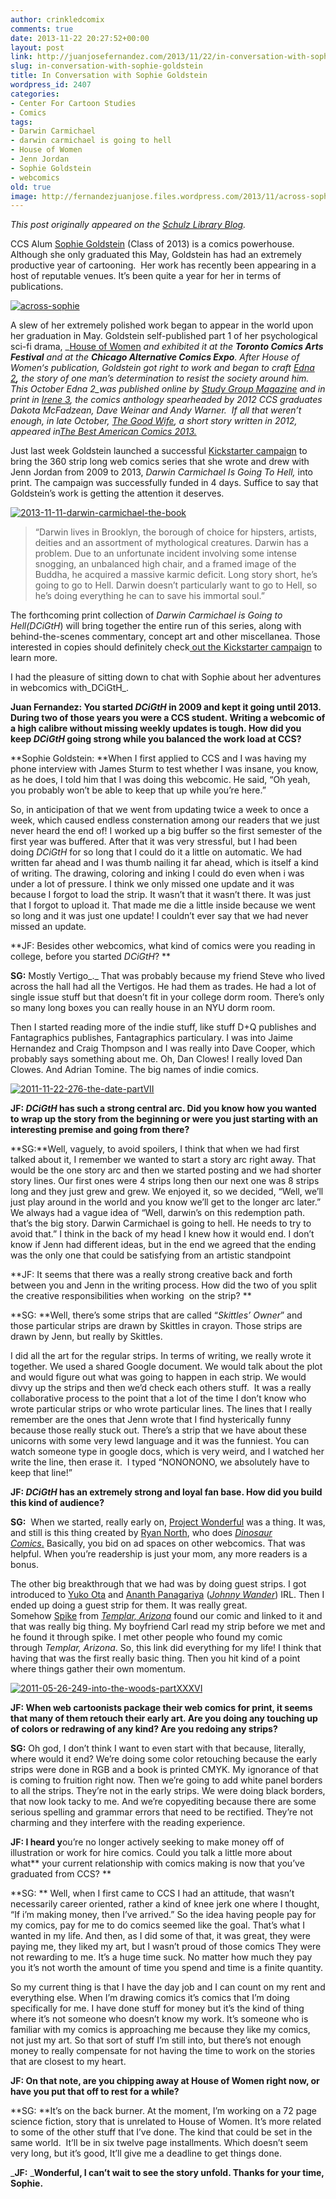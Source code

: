 ```yaml
---
author: crinkledcomix
comments: true
date: 2013-11-22 20:27:52+00:00
layout: post
link: http://juanjosefernandez.com/2013/11/22/in-conversation-with-sophie-goldstein/
slug: in-conversation-with-sophie-goldstein
title: In Conversation with Sophie Goldstein
wordpress_id: 2407
categories:
- Center For Cartoon Studies
- Comics
tags:
- Darwin Carmichael
- darwin carmichael is going to hell
- House of Women
- Jenn Jordan
- Sophie Goldstein
- webcomics
old: true
image: http://fernandezjuanjose.files.wordpress.com/2013/11/across-sophie.gif
---
```


_This post originally appeared on the [Schulz Library Blog](http://www.cartoonstudies.org/schulz/blog/)._

CCS Alum [Sophie Goldstein](http://www.redinkradio.com/) (Class of 2013) is a comics powerhouse.
Although she only graduated this May, Goldstein has had an extremely productive year of cartooning.  Her work has recently been appearing in a host of reputable venues. It’s been quite a year for her in terms of publications.

[![across-sophie](http://fernandezjuanjose.files.wordpress.com/2013/11/across-sophie.gif)](http://fernandezjuanjose.files.wordpress.com/2013/11/across-sophie.gif)

A slew of her extremely polished work began to appear in the world upon her graduation in May. Goldstein self-published part 1 of her psychological sci-fi drama, _[House of Women](http://www.redinkradio.com/p/house-of-women-part-i-preview.html) _and exhibited it at the **Toronto Comics Arts Festival** and at the **Chicago Alternative Comics Expo**. After _House of Women_‘s publication, Goldstein got right to work and began to craft _[Edna 2](http://studygroupcomics.com/main/edna-ii-by-sophie-goldstein/)_**,** the story of one man’s determination to resist the society around him. This October _Edna 2_was published online by [Study Group Magazine](http://studygroupcomics.com/main/) and in print in [Irene 3](http://irenecomics.tumblr.com/), the comics anthology spearheaded by 2012 CCS graduates Dakota McFadzean, Dave Weinar and Andy Warner.  If all that weren’t enough, in late October, _[The Good Wife](http://www.redinkradio.com/p/blog-page_10.html)_, a short story written in 2012, appeared in_[The Best American Comics 2013.](http://www.amazon.com/The-Best-American-Comics-2013/dp/0547995466)_

Just last week Goldstein launched a successful [Kickstarter campaign](http://www.kickstarter.com/projects/1798486524/darwin-carmichael-is-going-to-hell-the-book) to bring the 360 strip long web comics series that she wrote and drew with Jenn Jordan from 2009 to 2013, _Darwin Carmichael Is Going To Hell,_ into print. The campaign was successfully funded in 4 days. Suffice to say that Goldstein’s work is getting the attention it deserves.

[![2013-11-11-darwin-carmichael-the-book](http://fernandezjuanjose.files.wordpress.com/2013/11/2013-11-11-darwin-carmichael-the-book.jpg)](http://fernandezjuanjose.files.wordpress.com/2013/11/2013-11-11-darwin-carmichael-the-book.jpg)


<blockquote>“Darwin lives in Brooklyn, the borough of choice for hipsters, artists, deities and an assortment of mythological creatures. Darwin has a problem. Due to an unfortunate incident involving some intense snogging, an unbalanced high chair, and a framed image of the Buddha, he acquired a massive karmic deficit. Long story short, he’s going to go to Hell. Darwin doesn’t particularly want to go to Hell, so he’s doing everything he can to save his immortal soul.”</blockquote>


The forthcoming print collection of _Darwin Carmichael is Going to Hell(DCiGtH_) will bring together the entire run of this series, along with behind-the-scenes commentary, concept art and other miscellanea. Those interested in copies should definitely check[ out the Kickstarter campaign](http://www.kickstarter.com/projects/1798486524/darwin-carmichael-is-going-to-hell-the-book) to learn more.

I had the pleasure of sitting down to chat with Sophie about her adventures in webcomics with_DCiGtH_.

**Juan Fernandez: You started _DCiGtH_ in 2009 and kept it going until 2013. During two of those years you were a CCS student. **Writing a webcomic of a high calibre without missing weekly updates is tough.** How did you keep _DCiGtH_ going strong while you balanced the work load at CCS?**

**Sophie Goldstein: **When I first applied to CCS and I was having my phone interview with James Sturm to test whether I was insane, you know, as he does, I told him that I was doing this webcomic. He said, “Oh yeah, you probably won’t be able to keep that up while you’re here.”

So, in anticipation of that we went from updating twice a week to once a week, which caused endless consternation among our readers that we just never heard the end of! I worked up a big buffer so the first semester of the first year was buffered. After that it was very stressful, but I had been doing _DCiGtH_ for so long that I could do it a little on automatic. We had written far ahead and I was thumb nailing it far ahead, which is itself a kind of writing. The drawing, coloring and inking I could do even when i was under a lot of pressure. I think we only missed one update and it was because I forgot to load the strip. It wasn’t that it wasn’t there. It was just that I forgot to upload it. That made me die a little inside because we went so long and it was just one update! I couldn’t ever say that we had never missed an update.

**JF: Besides other webcomics, what kind of comics were you reading in college, before you started _DCiGtH_? **

**SG:** Mostly Vertigo_._ That was probably because my friend Steve who lived across the hall had all the Vertigos. He had them as trades. He had a lot of single issue stuff but that doesn’t fit in your college dorm room. There’s only so many long boxes you can really house in an NYU dorm room.

Then I started reading more of the indie stuff, like stuff D+Q publishes and Fantagraphics publishes, Fantagraphics particulary. I was into Jaime Hernandez and Craig Thompson and I was really into Dave Cooper, which probably says something about me.
Oh, Dan Clowes! I really loved Dan Clowes. And Adrian Tomine. The big names of indie comics.

[![2011-11-22-276-the-date-partVII](http://fernandezjuanjose.files.wordpress.com/2013/11/2011-11-22-276-the-date-partvii.jpg)](http://fernandezjuanjose.files.wordpress.com/2013/11/2011-11-22-276-the-date-partvii.jpg)

**JF: _DCiGtH_ has such a strong central arc. Did you know how you wanted to wrap up the story from the beginning or were you just starting with an interesting premise and going from there?**

**SG:**Well, vaguely, to avoid spoilers, I think that when we had first talked about it, I remember we wanted to start a story arc right away. That would be the one story arc and then we started posting and we had shorter story lines. Our first ones were 4 strips long then our next one was 8 strips long and they just grew and grew. We enjoyed it, so we decided, “Well, we’ll just play around in the world and you know we’ll get to the longer arc later.” We always had a vague idea of “Well, darwin’s on this redemption path. that’s the big story. Darwin Carmichael is going to hell. He needs to try to avoid that.” I think in the back of my head I knew how it would end. I don’t know if Jenn had different ideas, but in the end we agreed that the ending was the only one that could be satisfying from an artistic standpoint

**JF: It seems that there was a really strong creative back and forth between you and Jenn in the writing process. How did the two of you split the creative responsibilities when working  on the strip? **

**SG: **Well, there’s some strips that are called “_Skittles’ Owner_” and those particular strips are drawn by Skittles in crayon. Those strips are drawn by Jenn, but really by Skittles.

I did all the art for the regular strips. In terms of writing, we really wrote it together. We used a shared Google document. We would talk about the plot and would figure out what was going to happen in each strip. We would divvy up the strips and then we’d check each others stuff.  It was a really collaborative process to the point that a lot of the time I don’t know who wrote particular strips or who wrote particular lines. The lines that I really remember are the ones that Jenn wrote that I find hysterically funny because those really stuck out. There’s a strip that we have about these unicorns with some very lewd language and it was the funniest. You can watch someone type in google docs, which is very weird, and I watched her write the line, then erase it.  I typed “NONONONO, we absolutely have to keep that line!”

**JF: _DCiGtH_ has an extremely strong and loyal fan base. How did you build this kind of audience?**

**SG:**  When we started, really early on, [Project Wonderful](https://www.projectwonderful.com/) was a thing. It was, and still is this thing created by [Ryan North](http://en.wikipedia.org/wiki/Ryan_North), who does [_Dinosaur Comics_.](http://www.qwantz.com/index.php) Basically, you bid on ad spaces on other webcomics. That was helpful. When you’re readership is just your mom, any more readers is a bonus.

The other big breakthrough that we had was by doing guest strips. I got introduced to [Yuko Ota](http://aidosaur.tumblr.com/) and [Ananth Panagariya](http://ananthymous.tumblr.com/) (_[Johnny Wander](http://www.johnnywander.com/about)_) IRL. Then I ended up doing a guest strip for them. It was really great. Somehow [Spike](http://templaraz.com/about-2/) from _[Templar, Arizona](http://templaraz.com/)_ found our comic and linked to it and that was really big thing. My boyfriend Carl read my strip before we met and he found it through spike. I met other people who found my comic through _Templar, Arizona_. So, this link did everything for my life! I think that having that was the first really basic thing. Then you hit kind of a point where things gather their own momentum.

[![2011-05-26-249-into-the-woods-partXXXVI](http://fernandezjuanjose.files.wordpress.com/2013/11/2011-05-26-249-into-the-woods-partxxxvi.jpg)](http://fernandezjuanjose.files.wordpress.com/2013/11/2011-05-26-249-into-the-woods-partxxxvi.jpg)

**JF: When web cartoonists package their web comics for print, it seems that many of them retouch their early art. Are you doing any touching up of colors or redrawing of any kind? Are you redoing any strips?**

**SG:** Oh god, I don’t think I want to even start with that because, literally, where would it end? We’re doing some color retouching because the early strips were done in RGB and a book is printed CMYK. My ignorance of that is coming to fruition right now. Then we’re going to add white panel borders to all the strips. They’re not in the early strips. We were doing black borders, that now look tacky to me. And we’re copyediting because there are some serious spelling and grammar errors that need to be rectified. They’re not charming and they interfere with the reading experience.

**JF: I heard y**ou’re no longer actively seeking to make money off of illustration or work for hire comics. Could you talk a little more about what** your current relationship with comics making is now that you’ve graduated from CCS? **

**SG: ** Well, when I first came to CCS I had an attitude, that wasn’t necessarily career oriented, rather a kind of knee jerk one where I thought, “If i’m making money, then I’ve arrived.” So the idea having people pay for my comics, pay for me to do comics seemed like the goal. That’s what I wanted in my life. And then, as I did some of that, it was great, they were paying me, they liked my art, but I wasn’t proud of those comics They were not rewarding to me. It’s a huge time suck. No matter how much they pay you it’s not worth the amount of time you spend and time is a finite quantity.

So my current thing is that I have the day job and I can count on my rent and everything else. When I’m drawing comics it’s comics that I’m doing specifically for me. I have done stuff for money but it’s the kind of thing where it’s not someone who doesn’t know my work. It’s someone who is familiar with my comics is approaching me because they like my comics, not just my art. So that sort of stuff I’m still into, but there’s not enough money to really compensate for not having the time to work on the stories that are closest to my heart.

**JF: On that note, are you chipping away at House of Women right now, or have you put that off to rest for a while?**

**SG: **It’s on the back burner. At the moment, I’m working on a 72 page science fiction, story that is unrelated to House of Women. It’s more related to some of the other stuff that I’ve done. The kind that could be set in the same world.  It’ll be in six twelve page installments. Which doesn’t seem very long, but it’s good, It’ll give me a deadline to get things done.

_**JF:** _**Wonderful, I can’t wait to see the story unfold. Thanks for your time, Sophie.**
